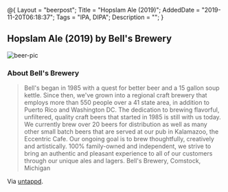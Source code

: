 @{
 Layout = "beerpost";
 Title = "Hopslam Ale (2019)";
 AddedDate = "2019-11-20T06:18:37";
 Tags = "IPA, DIPA";
 Description = "";
 }
 

## Hopslam Ale (2019) by Bell's Brewery

![beer-pic]

### About Bell's Brewery

> Bell's began in 1985 with a quest for better beer and a 15 gallon soup kettle. Since then, we've grown into a regional craft brewery that employs more than 550 people over a 41 state area, in addition to Puerto Rico and Washington DC. The dedication to brewing flavorful, unfiltered, quality craft beers that started in 1985 is still with us today. We currently brew over 20 beers for distribution as well as many other small batch beers that are served at our pub in Kalamazoo, the Eccentric Cafe. Our ongoing goal is to brew thoughtfully, creatively and artistically. 100% family-owned and independent, we strive to bring an authentic and pleasant experience to all of our customers through our unique ales and lagers. Bell's Brewery, Comstock, Michigan

Via [untappd][untappd-url].

[untappd-url]: <https://untappd.com//bellsbrewery>
[beer-pic]: https://jasonpowley.com/assets/img/2019-11-20-hopslam-ale-2019.jpeg "Hopslam Ale (2019) by Bell's Brewery"
